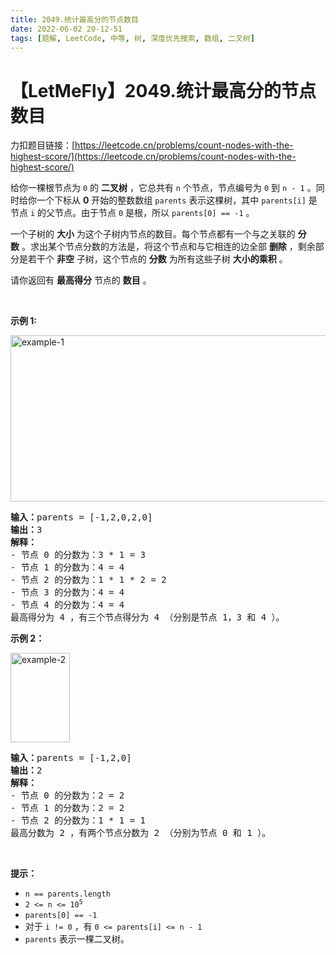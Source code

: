 ```yaml
---
title: 2049.统计最高分的节点数目
date: 2022-06-02 20-12-51
tags: [题解, LeetCode, 中等, 树, 深度优先搜索, 数组, 二叉树]
---
```


# 【LetMeFly】2049.统计最高分的节点数目

力扣题目链接：[https://leetcode.cn/problems/count-nodes-with-the-highest-score/](https://leetcode.cn/problems/count-nodes-with-the-highest-score/)

<p>给你一棵根节点为 <code>0</code> 的&nbsp;<strong>二叉树</strong>&nbsp;，它总共有 <code>n</code>&nbsp;个节点，节点编号为&nbsp;<code>0</code>&nbsp;到&nbsp;<code>n - 1</code>&nbsp;。同时给你一个下标从&nbsp;<strong>0</strong>&nbsp;开始的整数数组&nbsp;<code>parents</code>&nbsp;表示这棵树，其中&nbsp;<code>parents[i]</code>&nbsp;是节点 <code>i</code>&nbsp;的父节点。由于节点 <code>0</code>&nbsp;是根，所以&nbsp;<code>parents[0] == -1</code>&nbsp;。</p>

<p>一个子树的 <strong>大小</strong>&nbsp;为这个子树内节点的数目。每个节点都有一个与之关联的&nbsp;<strong>分数</strong>&nbsp;。求出某个节点分数的方法是，将这个节点和与它相连的边全部 <strong>删除</strong>&nbsp;，剩余部分是若干个 <strong>非空</strong>&nbsp;子树，这个节点的 <strong>分数</strong>&nbsp;为所有这些子树 <strong>大小的乘积</strong>&nbsp;。</p>

<p>请你返回有 <strong>最高得分</strong>&nbsp;节点的 <strong>数目</strong>&nbsp;。</p>

<p>&nbsp;</p>

<p><strong>示例&nbsp;1:</strong></p>

<p><img alt="example-1" src="https://assets.leetcode.com/uploads/2021/10/03/example-1.png" style="width: 604px; height: 266px;"></p>

<pre><b>输入：</b>parents = [-1,2,0,2,0]
<b>输出：</b>3
<strong>解释：</strong>
- 节点 0 的分数为：3 * 1 = 3
- 节点 1 的分数为：4 = 4
- 节点 2 的分数为：1 * 1 * 2 = 2
- 节点 3 的分数为：4 = 4
- 节点 4 的分数为：4 = 4
最高得分为 4 ，有三个节点得分为 4 （分别是节点 1，3 和 4 ）。
</pre>

<p><strong>示例 2：</strong></p>

<p><img alt="example-2" src="https://assets.leetcode.com/uploads/2021/10/03/example-2.png" style="width: 95px; height: 143px;"></p>

<pre><b>输入：</b>parents = [-1,2,0]
<b>输出：</b>2
<strong>解释：</strong>
- 节点 0 的分数为：2 = 2
- 节点 1 的分数为：2 = 2
- 节点 2 的分数为：1 * 1 = 1
最高分数为 2 ，有两个节点分数为 2 （分别为节点 0 和 1 ）。
</pre>

<p>&nbsp;</p>

<p><strong>提示：</strong></p>

<ul>
	<li><code>n == parents.length</code></li>
	<li><code>2 &lt;= n &lt;= 10<sup>5</sup></code></li>
	<li><code>parents[0] == -1</code></li>
	<li>对于&nbsp;<code>i != 0</code>&nbsp;，有&nbsp;<code>0 &lt;= parents[i] &lt;= n - 1</code></li>
	<li><code>parents</code>&nbsp;表示一棵二叉树。</li>
</ul>


    